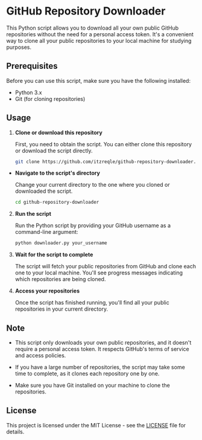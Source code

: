 # GitHub Repository Downloader

This Python script allows you to download all your own public GitHub repositories without the need for a personal access token. It's a convenient way to clone all your public repositories to your local machine for studying purposes.

## Prerequisites

Before you can use this script, make sure you have the following installed:

- Python 3.x
- Git (for cloning repositories)

## Usage

1. **Clone or download this repository**
    
    First, you need to obtain the script. You can either clone this repository or download the script directly.
    
    ```bash
    git clone https://github.com/itzreqle/github-repository-downloader.git
    ```
    
- **Navigate to the script's directory**
    
    Change your current directory to the one where you cloned or downloaded the script.
    
    ```bash
    cd github-repository-downloader
    ```
    
2. **Run the script**
    
    Run the Python script by providing your GitHub username as a command-line argument:
    
    ```bash
    python downloader.py your_username
    ```
    
3. **Wait for the script to complete**
    
    The script will fetch your public repositories from GitHub and clone each one to your local machine. You'll see progress messages indicating which repositories are being cloned.
    
4. **Access your repositories**
    
    Once the script has finished running, you'll find all your public repositories in your current directory.
    

## Note

- This script only downloads your own public repositories, and it doesn't require a personal access token. It respects GitHub's terms of service and access policies.
    
- If you have a large number of repositories, the script may take some time to complete, as it clones each repository one by one.
    
- Make sure you have Git installed on your machine to clone the repositories.
    

## License

This project is licensed under the MIT License - see the [LICENSE](https://chat.openai.com/LICENSE) file for details.
